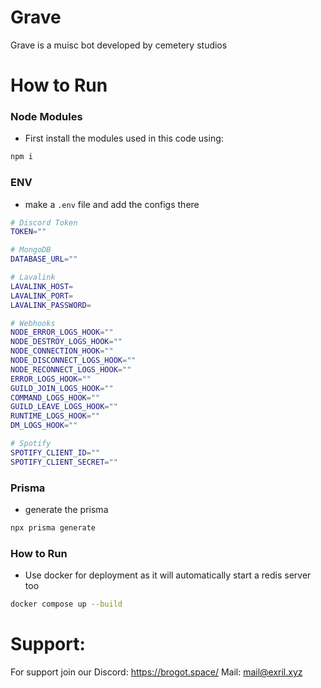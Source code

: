 # Grave

Grave is a muisc bot developed by cemetery studios

# How to Run
### Node Modules
- First install the modules used in this code using:
```bash
npm i
```
### ENV 
- make a `.env` file and add the configs there 
```bash
# Discord Token
TOKEN=""

# MongoDB
DATABASE_URL=""

# Lavalink
LAVALINK_HOST=
LAVALINK_PORT=
LAVALINK_PASSWORD=

# Webhooks
NODE_ERROR_LOGS_HOOK=""
NODE_DESTROY_LOGS_HOOK=""
NODE_CONNECTION_HOOK=""
NODE_DISCONNECT_LOGS_HOOK=""
NODE_RECONNECT_LOGS_HOOK=""
ERROR_LOGS_HOOK=""
GUILD_JOIN_LOGS_HOOK=""
COMMAND_LOGS_HOOK=""
GUILD_LEAVE_LOGS_HOOK=""
RUNTIME_LOGS_HOOK=""
DM_LOGS_HOOK=""

# Spotify
SPOTIFY_CLIENT_ID=""
SPOTIFY_CLIENT_SECRET=""
```
### Prisma 
- generate the prisma 
```bash
npx prisma generate
```

### How to Run
- Use docker for deployment as it will automatically start a redis server too
```bash
docker compose up --build
```


# Support: 
For support join our Discord: https://brogot.space/
Mail: mail@exril.xyz